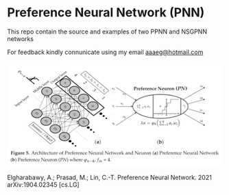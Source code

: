 # Preference Neural Network (PNN)


This repo contain the source and examples of two PPNN and NSGPNN networks

For feedback kindly connunicate using my email aaaeg@hotmail.com


![ScreenShot](/Images/PNN.png)




Elgharabawy, A.; Prasad, M.; Lin, C.-T. Preference Neural Network. 2021 arXiv:1904.02345 [cs.LG]

